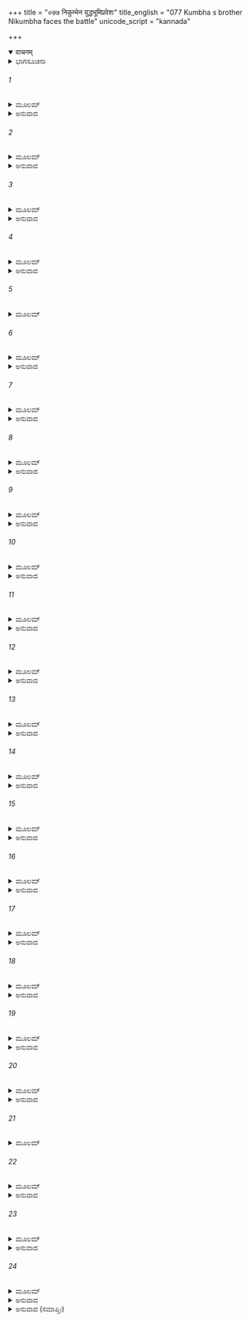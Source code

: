 +++
title = "०७७ निकुम्भेन युद्धभूमिप्रवेशः"
title_english = "077 Kumbha s brother Nikumbha faces the battle"
unicode_script = "kannada"

+++
<details open><summary>वाचनम्</summary>

<div class="audioEmbed"  caption="श्रीराम-हरिसीताराममूर्ति-घनपाठिभ्यां वचनम्" src="https://archive.org/download/Ramayana-recitation-Sriram-harisItArAmamUrti-Ghanapaati-v2/Kanda_6/Kanda_6_YK-077-Kumbha_s_brother,_Nikumbha_faces_the_battle_0.mp3"></div>
</details>



<details><summary>ಭಾಗಸೂಚನಾ</summary>

ಹನುಮಂತನಿಂದ ನಿಕುಂಭನ ವಧೆ
</details>

###### 1


<details><summary>ಮೂಲಮ್</summary>

ನಿಕುಂಭೋ ಭ್ರಾತರಂ ದೃಷ್ಟ್ವಾ ಸುಗ್ರೀವೇಣ ನಿಪಾತಿತಮ್ ।  
ಪ್ರದಹನ್ನಿವ ಕೋಪೇನ ವಾನರೇಂದ್ರಮುದೈಕ್ಷತ ॥
</details>

<details><summary>ಅನುವಾದ</summary>

ಸುಗ್ರೀವನಿಂದ ತನ್ನ ಅಣ್ಣನು ಹತನಾದುದನ್ನು ನೋಡಿ ನಿಕುಂಭನು ವಾನರರಾಜನನ್ನು ತನ್ನ ಕ್ರೋಧದಿಂದಲೇ ಸುಟ್ಟುಬಿಡುವನೋ ಎಂಬಂತೆ ನೋಡಿದನು.॥1॥
</details>

###### 2


<details><summary>ಮೂಲಮ್</summary>

ತತಃ ಸ್ರಗ್ದಾಮಸಂನದ್ಧಂ ದತ್ತಪಂಚಾಗುಲಂ ಶುಭಮ್ ।  
ಆದದೇ ಪರಿಘಂ ವೀರೋ ಮಹೇಂದ್ರಶಿಖರೋಪಮಮ್ ॥
</details>

<details><summary>ಅನುವಾದ</summary>

ಆ ಧೀರ-ವೀರನು ಮಹೇಂದ್ರಪರ್ವತ ಶಿಖರದಂತಹ ಸುಂದರ ಹಾಗೂ ವಿಶಾಲವಾದ ಒಂದು ಪರಿಘವನ್ನು ಕೈಗೆತ್ತಿಕೊಂಡನು. ಅದು ಹೂವಿನ ಮಾಲೆಗಳಿಂದ ಅಲಂಕೃತವಾಗಿ, ಅದರಲ್ಲಿ ಐದೈದು ಅಂಗುಲಗಳಿಗೆ ಕಬ್ಬಿಣದ ಬಳೆಗಳನ್ನು ಜೋಡಿಸಿದ್ದರು.॥2॥
</details>

###### 3


<details><summary>ಮೂಲಮ್</summary>

ಹೇಮಪಟ್ಟಪರಿಕ್ಷಿಪ್ತಂ ವಜ್ರವಿದ್ರುಮಭೂಷಿತಮ್ ।  
ಯಮದಂಡೋಪಮಂ ಭೀಮಂ ರಕ್ಷಸಾಂ ಭಯನಾಶನಮ್ ॥
</details>

<details><summary>ಅನುವಾದ</summary>

ಆ ಪರಿಘದಲ್ಲಿ ಬಂಗಾರದ ಹಾಳೆಗಳನ್ನು ಮುಚ್ಚಿದ್ದರು. ವಜ್ರ ಹವಳಗಳಿಂದ ಅಲಂಕರಿಸಿದ್ದರು. ಆ ಪರಿಘವು ಯಮದಂಡದಂತೆ ಭಯಂಕರವಾಗಿದ್ದು, ರಾಕ್ಷಸರ ಭಯವನ್ನು ನಾಶಮಾಡು ವಂತಹುದಾಗಿತ್ತು.॥3॥
</details>

###### 4


<details><summary>ಮೂಲಮ್</summary>

ತಮಾವಿಧ್ಯ ಮಹಾತೇಜಾಃ ಶಕ್ರಧ್ವಜಸಮೌಜಸಮ್ ।  
ನಿನನಾದ ವಿವೃತ್ತಾಸ್ಯೋ ನಿಕುಂಭೋ ಭೀಮವಿಕ್ರಮಃ ॥
</details>

<details><summary>ಅನುವಾದ</summary>

ಇಂದ್ರಧ್ವಜದಂತೆ ತೇಜಸ್ವೀಯಾದ ಪರಿಘವನ್ನು ತಿರುಗಿಸುತ್ತಾ ಆ ಮಹಾ ತೇಜಸ್ವೀ ಭಯಾನಕ ಪರಾಕ್ರಮಿ ರಾಕ್ಷಸ ನಿಕುಂಭನು ಬಾಯಿಯನ್ನು ಅಗಲಿಸಿ ಜೋರಾಗಿ ಗರ್ಜಿಸತೊಡಗಿದನು.॥4॥
</details>

###### 5


<details><summary>ಮೂಲಮ್</summary>

ಉರೋಗತೇನ ನಿಷ್ಕೇಣ ಭುಜಸ್ಥೈರಂಗದೈರಪಿ ।  
ಕುಂಡಲಾಭ್ಯಾಂ ಚ ಚಿತ್ರಾಭ್ಯಾಂ ಮಾಲಯಾ ಚ ವಿಚಿತ್ರಯಾ ॥
</details>

###### 6


<details><summary>ಮೂಲಮ್</summary>

ನಿಕುಂಭೋ ಭೂಷಣೈರ್ಭಾತಿ ತೇನ ಸ್ಮ ಪರಿಘೇಣ ಚ ।  
ಯಥೇಂದ್ರಧನುಷಾ ಮೇಘಃ ಸವಿದ್ಯುತ್ಸ್ತನಯಿತ್ನುಮಾನ್ ॥
</details>

<details><summary>ಅನುವಾದ</summary>

ಅವನ ವಕ್ಷಃಸ್ಥಳದಲ್ಲಿ ಸ್ವರ್ಣಪದಕವಿತ್ತು. ಬಾಹುಗಳಲ್ಲಿ ತೋಳ್ಬಂದಿಗಳು ಶೋಭಿ ಸುತ್ತಿದ್ದವು. ಕಿವಿಗಳಲ್ಲಿ ವಿಚಿತ್ರ ಕುಂಡಲಗಳು ಓಲಾಡುತ್ತಿದ್ದವು. ಕೊರಳಲ್ಲಿ ಚಿತ್ರಿತ ಮಾಲೆ ಹೊಳೆಯುತ್ತಿತ್ತು. ಇವೆಲ್ಲ ಆಭೂಷಣಗಳಿಂದ ಹಾಗೂ ಪರಿಘದಿಂದ ವಿದ್ಯುತ್ ಮತ್ತು ಗರ್ಜನೆಯಿಂದ ಕೂಡಿದ ಕಾಮನ ಬಿಲ್ಲಿನಂತೆ ನಿಕುಂಭನು ಶೋಭಿಸುತ್ತಿದ್ದನು.॥5-6॥
</details>

###### 7


<details><summary>ಮೂಲಮ್</summary>

ಪರಿಘಾಗ್ರೇಣ ಪುಸ್ಫೋಟ ವಾತಗ್ರಂಥಿರ್ಮಹಾತ್ಮನಃ ।  
ಪ್ರಜಜ್ವಾಲ ಸಘೋಷಶ್ಚ ವಿಧೂಮ ಇವ ಪಾವಕಃ ॥
</details>

<details><summary>ಅನುವಾದ</summary>

ಆ ಮಹಾಕಾಯ ರಾಕ್ಷಸನ ಪರಿಘದ ತುದಿಯು ತಗುಲಿ ವಾತಗ್ರಂಥಿಯು (ಪ್ರವಹ- ಆವಹ ಮೊದಲಾದ ಎಳು ವಾಯುಗಳ ಸಂಧಿ ಬಂಧವು) ಒಡೆದುಹೋಗಿ, ಹೊಗೆಯಿಲ್ಲದೆ ಅಗ್ನಿಯಂತೆ ಪರಿಘಾಯುಧವು ಮಹಾಶಬ್ದದೊಡನೆ ಪ್ರಜ್ವಲಿಸುತ್ತಿತ್ತು.॥7॥
</details>

###### 8


<details><summary>ಮೂಲಮ್</summary>

ನಗರ್ಯಾ ವಿಟಪಾವತ್ಯಾ ಗಂಧರ್ವಭವನೋತ್ತಮೈಃ ।  
ಸತಾರಗ್ರಹನಕ್ಷತ್ರಂ ಸಚಂದ್ರಸಮಹಾಗ್ರಹಮ್ ।  
ನಿಕುಂಭಪರಿಘಾಘೂರ್ಣಂ ಭ್ರಮತೀವ ನಭಃಸ್ಥಲಮ್ ॥
</details>

<details><summary>ಅನುವಾದ</summary>

ನಿಕುಂಭನು ಪರಿಘವನ್ನು ತಿರುಗಿಸುತ್ತಿರುವಾಗ ಕುಬೇರನ ಅಲಕಾವತಿ, ಗಂಧರ್ವರ ಶ್ರೇಷ್ಠ ಭವನಗಳು, ದೊಡ್ಡ ದೊಡ್ಡ ಗ್ರಹ-ನಕ್ಷತ್ರಗಳೊಂದಿಗೆ ಚಂದ್ರನ ಸಹಿತ ಸಮಸ್ತ ಆಕಾಶ ಮಂಡಲವೇ ನಡುಗುತ್ತಿರುವಂತಾಯಿತು.॥8॥
</details>

###### 9


<details><summary>ಮೂಲಮ್</summary>

ದುರಾಸದಶ್ಚ ಸಂಜಜ್ಞೇ ಪರಿಘಾಭರಣಪ್ರಭಃ ।  
ಕ್ರೋಧೇಂಧನೋ ನಿಕುಂಭಾಗ್ನಿರ್ಯುಗಾಂತಾಗ್ನಿರಿವೋತ್ಥಿತಃ ॥
</details>

<details><summary>ಅನುವಾದ</summary>

ಪರಿಘ ಮತ್ತು ಆ ಭೂಷಣಗಳೇ ಪ್ರಭೆಯಿದ್ದ, ಕ್ರೋಧವೆ ಉರುವಲಾದ ಆ ನಿಕುಂಭನೆಂಬ ಅಗ್ನಿಯು ಪ್ರಳಯಕಾಲದ ಬೆಂಕಿಯಂತೆ ಎದ್ದು, ಅತ್ಯಂತ ದುರ್ಜಯವಾಯಿತು.॥9॥
</details>

###### 10


<details><summary>ಮೂಲಮ್</summary>

ರಾಕ್ಷಸಾ ವಾನರಾಶ್ಚಾಪಿ ನ ಶೇಕುಃ ಸ್ಪಂದಿತುಂ ಭಯಾತ್ ।  
ಹನುಮಾಂಸ್ತು ವಿವೃತ್ಯೋರಸ್ತಸ್ಥೌ ಪ್ರಮುಖತೋ ಬಲೀ ॥
</details>

<details><summary>ಅನುವಾದ</summary>

ಆಗ ರಾಕ್ಷಸ ಮತ್ತು ವಾನರರು ಭಯದಿಂದ ಸ್ತಬ್ಧರಾದರು. ಕೇವಲ ಮಹಾಬಲಿ ಹನುಮಂತನೇ ತನ್ನ ಎದೆಯನ್ನು ಮುಂದೆ ಮಾಡಿ ರಾಕ್ಷಸನ ಎದುರು ನಿಂತುಕೊಂಡನು.॥10॥
</details>

###### 11


<details><summary>ಮೂಲಮ್</summary>

ಪರಿಘೋಪಮಬಾಹುಸ್ತು ಪರಿಘಂ ಭಾಸ್ಕರಪ್ರಭಮ್ ।  
ಬಲೀ ಬಲವತಸ್ತಸ್ಯ ಪಾತಯಾಮಾಸ ವಕ್ಷಸಿ ॥
</details>

<details><summary>ಅನುವಾದ</summary>

ನಿಕುಂಭನ ಭುಜಗಳು ಪರಿಘದಂತೆ ಇದ್ದವು. ಆ ಮಹಾಬಲಿ ರಾಕ್ಷಸನು ಸೂರ್ಯತುಲ್ಯವಾದ ತೇಜಸ್ವೀ ಪರಿಘವನ್ನು ಬಲವಂತ ವೀರ ಮಾರುತಿಯ ಎದೆಗೆ ಹೊಡೆದನು.॥11॥
</details>

###### 12


<details><summary>ಮೂಲಮ್</summary>

ಸ್ಥಿರೇ ತಸ್ಯೋರಸಿ ವ್ಯೂಢೇ ಪರಿಘಃ ಶತಧಾ ಕೃತಃ ।  
ವಿಕೀರ್ಯಮಾಣಃ ಸಹಸಾ ಉಲ್ಕಾಶತಮಿವಾಂಬರೇ ॥
</details>

<details><summary>ಅನುವಾದ</summary>

ಹನುಮಂತನು ಎದೆ ಭಾರೀ ಸುದೃಢವಾಗಿದ್ದು ವಿಶಾಲವಾಗಿತ್ತು. ಅದಕ್ಕೆ ತಗಲುತ್ತಲೇ ಆ ಪರಿಘವು ನೂರಾರು ತುಂಡುಗಳಾಗಿ ಆಕಾಶದಿಂದ ನೂರಾರು ಉಲ್ಕೆಗಳು ಒಮ್ಮೆಲೇ ಬೀಳುವಂತೆ ಚೆಲ್ಲಿಹೋದುವು.॥12॥
</details>

###### 13


<details><summary>ಮೂಲಮ್</summary>

ಸ ತು ತೇನ ಪ್ರಹಾರೇಣ ನ ಚಚಾಲ ಮಹಾಕಪಿಃ ।  
ಪರಿಘೇಣ ಸಮಾಧೂತೋ ಯಥಾ ಭೂಮಿಚಲೇಽಚಲಃ ॥
</details>

<details><summary>ಅನುವಾದ</summary>

ಮಹಾಕಪಿ ಹನುಮಂತನು ಪರಿಘದಿಂದ ಅಹತನಾದರೂ ಕೂಡ ವಿಚಲಿತನಾಗದೆ ಭೂಕಂಪವಾದಾಗಲೂ ಪರ್ವತವು ಬೀಳದಂತೆ ಸ್ಥಿರವಾಗಿ ನಿಂತಿದ್ದನು.॥13॥
</details>

###### 14


<details><summary>ಮೂಲಮ್</summary>

ಸ ತಥಾಭಿಹತಸ್ತೇನ ಹನುಮಾನ್ ಪ್ಲವಗೋತ್ತಮಃ ।  
ಮುಷ್ಟಿಂ ಸಂವರ್ತಯಾಮಾಸ ಬಲೇನಾತಿ ಮಹಾಬಲಃ ॥
</details>

<details><summary>ಅನುವಾದ</summary>

ಅತ್ಯಂತ ಮಹಾಬಲಶಾಲಿ ಶ್ರೇಷ್ಠವಾನರ ಹನುಮಂತನು ಹೀಗೆ ಪರಿಘದ ಏಟು ತಿಂದು ಬಲವಾಗಿ ತನ್ನ ಮುಷ್ಟಿಯನ್ನು ಬಿಗಿದನು.॥14॥
</details>

###### 15


<details><summary>ಮೂಲಮ್</summary>

ತಮುದ್ಯಮ್ಯ ಮಹಾತೇಜಾ ನಿಕುಂಭೋರಸಿ ವೀರ್ಯವಾನ್ ।  
ಅಭಿಚಿಕ್ಷೇಪ ವೇಗೇನ ವೇಗವಾನ್ ವಾಯುವಿಕ್ರಮಃ ॥
</details>

<details><summary>ಅನುವಾದ</summary>

ಮಹಾತೇಜಸ್ವೀ, ಪರಾಕ್ರಮಿ, ವೇಗವಂತ, ವಾಯುವಿನಂತೆ ಬಲ-ವಿಕ್ರಮ ಸಂಪನ್ನನಾದ ಹನುಮಂತನು ಮುಷ್ಟಿಯನ್ನು ಬೀಸಿ ವೇಗವಾಗಿ ನಿಕುಂಭನ ಎದೆಗೆ ಹೊಡೆದನು.॥15॥
</details>

###### 16


<details><summary>ಮೂಲಮ್</summary>

ತತಃ ಪುಸ್ಫೋಟ ವರ್ಮಾಸ್ಯ ಪ್ರಸುಸ್ರಾವ ಚ ಶೋಣಿತಮ್ ।  
ಮುಷ್ಟಿನಾ ತೇನ ಸಂಜಜ್ಞೇ ಮೇಘೇ ವಿದ್ಯುದಿವೋತ್ಥಿತಾ ॥
</details>

<details><summary>ಅನುವಾದ</summary>

ಆ ಮುಷ್ಟಿಯ ಏಟಿನಿಂದ ಅವನ ಕವಚ ಒಡೆದುಹೋಗಿ, ವಕ್ಷಃಸ್ಥಳದಿಂದ ಮೋಡದಲ್ಲಿ ಮಿಂಚು ಹೊಳೆದಂತೆ ರಕ್ತ ಹರಿಯತೊಡಗಿತು.॥16॥
</details>

###### 17


<details><summary>ಮೂಲಮ್</summary>

ಸ ತು ತೇನ ಪ್ರಹಾರೇಣ ನಿಕುಂಭೋ ವಿಚಚಾಲ ಚ ।  
ಸ್ವಸ್ಥಶ್ಚಾಪಿ ನಿಜಗ್ರಾಹ ಹನೂಮಂತಂ ಮಹಾಬಲಮ್ ॥
</details>

<details><summary>ಅನುವಾದ</summary>

ಆ ಪ್ರಹಾರದಿಂದ ನಿಕುಂಭನು ವಿಚಲಿತನಾದನು; ಮತ್ತೆ ಸ್ವಲ್ಪ ಹೊತ್ತಿನಲ್ಲಿ ಸಾವರಿಸಿಕೊಂಡು ಮಹಾಬಲಿ ಹನುಮಂತನನ್ನು ಹಿಡಿದುಕೊಂಡನು.॥17॥
</details>

###### 18


<details><summary>ಮೂಲಮ್</summary>

ಚುಕ್ರುಶುಶ್ಚ ದಾ ಸಂಖ್ಯೇ ಭೀಮಂ ಲಂಕಾನಿವಾಸಿನಃ ।  
ನಿಕುಂಭೇನೋದ್ಯತಂ ದೃಷ್ಟ್ವಾ ಹನೂಮಂತಂ ಮಹಾಬಲಮ್ ॥
</details>

<details><summary>ಅನುವಾದ</summary>

ಆಗ ಯುದ್ಧದಲ್ಲಿ ನಿಕುಂಭನು ಮಹಾಬಲಿ ಹನುಮಂತನನ್ನು ಅಪಹರಿಸಿದುದನ್ನು ನೋಡಿ ಲಂಕಾನಿವಾಸೀ ರಾಕ್ಷಸರು ಭಯಾನಕ ಸ್ವರದಲ್ಲಿ ವಿಜಯಸೂಚಕ ಗರ್ಜಿಸ ತೊಡಗಿದರು.॥18॥
</details>

###### 19


<details><summary>ಮೂಲಮ್</summary>

ಸ ತಥಾ ಹ್ರಿಯಮಾಣೋಽಪಿ ಹನೂಮಾಂಸ್ತೇನ ರಕ್ಷಸಾ ।  
ಅಜಘಾನಾನಿಲಸುತೋ ವಜ್ರಕಲ್ಪೇನ ಮುಷ್ಟಿನಾ ॥
</details>

<details><summary>ಅನುವಾದ</summary>

ಆ ರಾಕ್ಷಸನು ಹೀಗೆ ಹನುಮಂತನನ್ನು ಎತ್ತಿಕೊಂಡು ಹೋಗುವಾಗಲೂ ಅವನು ತನ್ನ ವಜ್ರದಂತಹ ಮುಷ್ಟಿಯಿಂದ ಪ್ರಹಾರ ಮಾಡಿದನು.॥19॥
</details>

###### 20


<details><summary>ಮೂಲಮ್</summary>

ಆತ್ಮಾನಂ ಮೋಕ್ಷಯಿತ್ವಾಥ  ಕ್ಷಿತಾವಭ್ಯವಪದ್ಯತ ।  
ಹನೂಮಾನುನ್ಮಮಾಥಾಶು ನಿಕುಂಭಂ ಮಾರುತಾತ್ಮಜಃ ॥
</details>

<details><summary>ಅನುವಾದ</summary>

ಮತ್ತೆ ಅವನು ರಾಕ್ಷಸನಿಂದ ಬಿಡಿಸಿಕೊಂಡು ನಿಂತುಕೊಂಡು, ಹನುಮಂತನು ನಿಕುಂಭನನ್ನು ಎತ್ತಿ ನೆಲಕ್ಕೆ ಅಪ್ಪಳಿಸಿದನು.॥20॥
</details>

###### 21


<details><summary>ಮೂಲಮ್</summary>

ನಿಕ್ಷಿಪ್ಯ ಪರಮಾಯತ್ತೋ ನಿಕುಂಭಂ ನಿಷ್ಪಿಪೇಷ ಚ ।  
ಉತ್ಪತ್ಯ ಚಾಸ್ಯ ವೇಗೇನ ಪಪಾತೋರಸಿ ವೀರ್ಯವಾನ್ ॥
</details>

###### 22


<details><summary>ಮೂಲಮ್</summary>

ಪರಿಗೃಹ್ಯ ಚ ಬಾಹುಭ್ಯಾಂ ಪರಿವೃತ್ಯ ಶಿರೋಧರಾಮ್ ।  
ಉತ್ಪಾಟಯಾಮಾಸ ಶಿರೋ ಭೈರವಂ ನದತೋ ಮಹತ್ ॥
</details>

<details><summary>ಅನುವಾದ</summary>

ಬಳಿಕ ವೇಗಶಾಲಿಯಾದ ವಾನರವೀರನು ಕಷ್ಟದಿಂದ ನಿಕುಂಭನನ್ನು ನೆಲಕ್ಕೆ ಕೆಡವಿ ಹೊಸಕಿ ಹಾಕಿದನು. ಮತ್ತೆ ವೇಗವಾಗಿ ನೆಗೆದು ಅವನ ಎದೆಯ ಮೇಲೆ ಕುಳಿತು ಎರಡೂ ಕೈಗಳಿಂದ ಕತ್ತನ್ನು ಹಿಸುಕಿ ತಲೆಯನ್ನು ಕಿತ್ತುಬಿಟ್ಟನು. ಕತ್ತು ಹಿಸುಕುವಾಗ ಆ ರಾಕ್ಷಸನು ಭಯಂಕರ ಆರ್ತನಾದ ಮಾಡುತ್ತಿದ್ದನು.॥21-22॥
</details>

###### 23


<details><summary>ಮೂಲಮ್</summary>

ಅಥ ನಿನದತಿ ಸಾದಿತೇ ನಿಕುಂಭೇ  
ಪವನಸುತೇನ ರಣೇ ಬಭೂವ ಯುದ್ಧಮ್ ।  
ದಶರಥಸುತರಾಕ್ಷಸೇಂದ್ರ ಸೂನ್ವೋ-  
ರ್ಭೃಶತರಮಾಗತರೋಷಯೋಃ ಸುಭೀಮಮ್ ॥
</details>

<details><summary>ಅನುವಾದ</summary>

ರಣಭೂಮಿಯಲ್ಲಿ ವಾಯುಪುತ್ರ ಹನುಮಂತನು ಗರ್ಜಿಸುತ್ತಿದ್ದ ನಿಕುಂಭನನ್ನು ಕೊಂದುಹಾಕಿದಾಗ, ಅತ್ಯಂತ ಕುಪಿತರಾದ ಶ್ರೀರಾಮ ಮತ್ತು ಮಕರಾಕ್ಷ ಇವರಿಬ್ಬರ ಭಯಂಕರವಾದ ಯುದ್ಧ ನಡೆಯಿತು.॥23॥
</details>

###### 24


<details><summary>ಮೂಲಮ್</summary>

ವ್ಯಪೇತೇ ತು ಜೀವೇ ನಿಕುಂಭಸ್ಯ ಹೃಷ್ಟಾ  
ವಿನೇದುಃ ಪ್ಲವಂಗಾ ದಿಶಃ ಸಸ್ವನುಶ್ಚ ।  
ಚಚಾಲೇವ ಚೋರ್ವೀ ಪಪಾಲೇವ ಸಾ ದ್ಯೌ-  
ರ್ಬಲಂ ರಾಕ್ಷಸಾನಾಂ ಬಲಂ ಚಾವಿವೇಶ ॥
</details>

<details><summary>ಅನುವಾದ</summary>

ನಿಕುಂಭನು ಪ್ರಾಣತ್ಯಾಗ ಮಾಡಿದಾಗ ವಾನರರೆಲ್ಲರೂ ಬಹಳ ಹರ್ಷದಿಂದ ಗರ್ಜಿಸತೊಡಗಿದರು. ಎಲ್ಲ ದಿಕ್ಕುಗಳಲ್ಲಿ ಕೋಲಾಹಲ ತುಂಬಿ ಹೋಯಿತು. ಭೂಮಿ ನಡುಗಿದಂತಾಯಿತು. ಆಕಾಶವೇ ಹರಿದುಹೋಗುವುದೋ ಎಂದೆನಿಸಿತು. ರಾಕ್ಷಸರ ಸೈನ್ಯದಲ್ಲಿ ಭಯವು ಆವರಿಸಿತು.॥24॥
</details>

<details><summary>ಅನುವಾದ (ಸಮಾಪ್ತಿಃ)</summary>

ಶ್ರೀವಾಲ್ಮೀಕಿ ವಿರಚಿತ ಆರ್ಷರಾಮಾಯಣ ಆದಿಕಾವ್ಯದ ಯುದ್ಧಕಾಂಡದಲ್ಲಿ ಎಪ್ಪತ್ತೇಳನೆಯ ಸರ್ಗ ಪೂರ್ಣವಾಯಿತು.॥77॥
</details>
